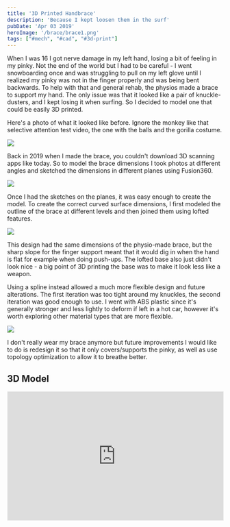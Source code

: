 ```yaml
---
title: '3D Printed Handbrace'
description: 'Because I kept loosen them in the surf'
pubDate: 'Apr 03 2019'
heroImage: '/brace/brace1.png'
tags: ["#mech", "#cad", "#3d-print"]
---
```


When I was 16 I got nerve damage in my left hand, losing a bit of feeling in my pinky. Not the end of the world but I had to be careful - I went snowboarding once and was struggling to pull on my left glove until I realized my pinky was not in the finger properly and was being bent backwards. To help with that and general rehab, the physios made a brace to support my hand. The only issue was that it looked like a pair of knuckle-dusters, and I kept losing it when surfing. So I decided to model one that could be easily 3D printed.

Here's a photo of what it looked like before. Ignore the monkey like that selective attention test video, the one with the balls and the gorilla costume.

![](/brace/monkey.jpg)

Back in 2019 when I made the brace, you couldn't download 3D scanning apps like today. So to model the brace dimensions I took photos at different angles and sketched the dimensions in different planes using Fusion360.

![](/brace/pictures.png)

Once I had the sketches on the planes, it was easy enough to create the model. To create the correct curved surface dimensions, I first modeled the outline of the brace at different levels and then joined them using lofted features.

![](/brace/lofted.png)

This design had the same dimensions of the physio-made brace, but the sharp slope for the finger support meant that it would dig in when the hand is flat for example when doing push-ups. The lofted base also just didn't look nice - a big point of 3D printing the base was to make it look less like a weapon.

Using a spline instead allowed a much more flexible design and future alterations. The first iteration was too tight around my knuckles, the second iteration was good enough to use. I went with ABS plastic since it's generally stronger and less lightly to deform if left in a hot car, however it's worth exploring other material types that are more flexible.

![](/brace/prints.jpg)

I don't really wear my brace anymore but future improvements I would like to do is redesign it so that it only covers/supports the pinky, as well as use topology optimization to allow it to breathe better.

## 3D Model

<iframe width="100%" height="300" style="border:1px solid #eeeeee;" src="https://3dviewer.net/embed.html#model=https://raw.githubusercontent.com/kei-mp/blog/master/public/brace/handbrace.stl$camera=-21.28106,97.72603,118.24280,42.63206,12.50854,-9.58343,0.00000,1.00000,0.00000,45.00000$projectionmode=perspective$envsettings=fishermans_bastion,off$backgroundcolor=255,255,255,255$defaultcolor=200,200,200$defaultlinecolor=100,100,100$edgesettings=off,0,0,0,1"></iframe>